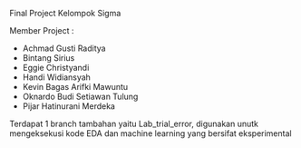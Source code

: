 Final Project Kelompok Sigma

Member Project :
- Achmad Gusti Raditya
- Bintang Sirius
- Eggie Christyandi
- Handi Widiansyah
- Kevin Bagas Arifki Mawuntu
- Oknardo Budi Setiawan Tulung
- Pijar Hatinurani Merdeka

Terdapat 1 branch tambahan yaitu Lab_trial_error, digunakan unutk mengeksekusi kode EDA dan machine learning yang bersifat eksperimental
